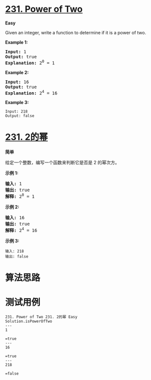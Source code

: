 # [231. Power of Two][enTitle]

**Easy**

Given an integer, write a function to determine if it is a power of two.

**Example 1:** 


<pre><strong>Input:</strong> 1
<strong>Output:</strong> true 
<strong>Explanation: </strong>2<sup>0</sup> = 1
</pre>

**Example 2:** 


<pre><strong>Input:</strong> 16
<strong>Output:</strong> true
<strong>Explanation: </strong>2<sup>4</sup> = 16</pre>

**Example 3:** 

```
Input: 218
Output: false
```
# [231. 2的幂][cnTitle]

**简单**

给定一个整数，编写一个函数来判断它是否是 2 的幂次方。

**示例 1:** 


<pre><strong>输入:</strong> 1
<strong>输出:</strong> true
<strong>解释: </strong>2<sup>0</sup> = 1</pre>

**示例 2:** 


<pre><strong>输入:</strong> 16
<strong>输出:</strong> true
<strong>解释: </strong>2<sup>4</sup> = 16</pre>

**示例 3:** 

```
输入: 218
输出: false
```


# 算法思路

# 测试用例
```
231. Power of Two 231. 2的幂 Easy
Solution.isPowerOfTwo
---
1

=true
---
16

=true
---
218

=false
```

[enTitle]: https://leetcode.com/problems/power-of-two/
[cnTitle]: https://leetcode-cn.com/problems/power-of-two/




